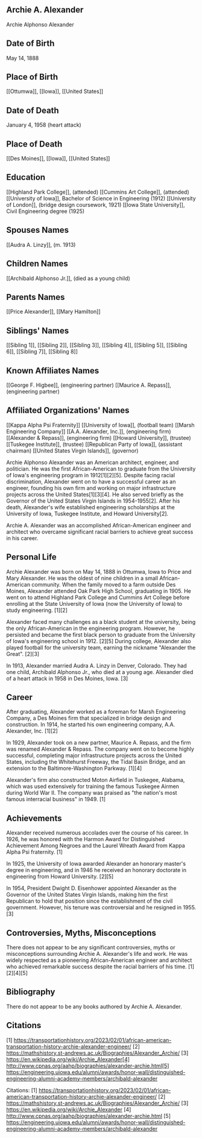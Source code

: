 ## Archie A. Alexander
Archie Alphonso Alexander

## Date of Birth
May 14, 1888

## Place of Birth
[[Ottumwa]], [[Iowa]], [[United States]]

## Date of Death
January 4, 1958 (heart attack)

## Place of Death
[[Des Moines]], [[Iowa]], [[United States]]

## Education
[[Highland Park College]], (attended)
[[Cummins Art College]], (attended)
[[University of Iowa]], Bachelor of Science in Engineering (1912)
[[University of London]], (bridge design coursework, 1921)
[[Iowa State University]], Civil Engineering degree (1925)

## Spouses Names
[[Audra A. Linzy]], (m. 1913)

## Children Names
[[Archibald Alphonso Jr.]], (died as a young child)

## Parents Names
[[Price Alexander]], [[Mary Hamilton]]

## Siblings' Names
[[Sibling 1]], [[Sibling 2]], [[Sibling 3]], [[Sibling 4]], [[Sibling 5]], [[Sibling 6]], [[Sibling 7]], [[Sibling 8]]

## Known Affiliates Names
[[George F. Higbee]], (engineering partner)
[[Maurice A. Repass]], (engineering partner)

## Affiliated Organizations' Names
[[Kappa Alpha Psi Fraternity]]
[[University of Iowa]], (football team)
[[Marsh Engineering Company]]
[[A.A. Alexander, Inc.]], (engineering firm)
[[Alexander & Repass]], (engineering firm)
[[Howard University]], (trustee)
[[Tuskegee Institute]], (trustee)
[[Republican Party of Iowa]], (assistant chairman)
[[United States Virgin Islands]], (governor)

Archie Alphonso Alexander was an American architect, engineer, and politician. He was the first African-American to graduate from the University of Iowa's engineering program in 1912[1][2][5]. Despite facing racial discrimination, Alexander went on to have a successful career as an engineer, founding his own firm and working on major infrastructure projects across the United States[1][3][4]. He also served briefly as the Governor of the United States Virgin Islands in 1954-1955[2]. After his death, Alexander's wife established engineering scholarships at the University of Iowa, Tuskegee Institute, and Howard University[2].

Archie A. Alexander was an accomplished African-American engineer and architect who overcame significant racial barriers to achieve great success in his career.

## Personal Life
Archie Alexander was born on May 14, 1888 in Ottumwa, Iowa to Price and Mary Alexander. He was the oldest of nine children in a small African-American community. When the family moved to a farm outside Des Moines, Alexander attended Oak Park High School, graduating in 1905. He went on to attend Highland Park College and Cummins Art College before enrolling at the State University of Iowa (now the University of Iowa) to study engineering. [1][2]

Alexander faced many challenges as a black student at the university, being the only African-American in the engineering program. However, he persisted and became the first black person to graduate from the University of Iowa's engineering school in 1912. [2][5] During college, Alexander also played football for the university team, earning the nickname "Alexander the Great". [2][3]

In 1913, Alexander married Audra A. Linzy in Denver, Colorado. They had one child, Archibald Alphonso Jr., who died at a young age. Alexander died of a heart attack in 1958 in Des Moines, Iowa. [3]

## Career
After graduating, Alexander worked as a foreman for Marsh Engineering Company, a Des Moines firm that specialized in bridge design and construction. In 1914, he started his own engineering company, A.A. Alexander, Inc. [1][2] 

In 1929, Alexander took on a new partner, Maurice A. Repass, and the firm was renamed Alexander & Repass. The company went on to become highly successful, completing major infrastructure projects across the United States, including the Whitehurst Freeway, the Tidal Basin Bridge, and an extension to the Baltimore-Washington Parkway. [1][4]

Alexander's firm also constructed Moton Airfield in Tuskegee, Alabama, which was used extensively for training the famous Tuskegee Airmen during World War II. The company was praised as "the nation's most famous interracial business" in 1949. [1]

## Achievements
Alexander received numerous accolades over the course of his career. In 1926, he was honored with the Harmon Award for Distinguished Achievement Among Negroes and the Laurel Wreath Award from Kappa Alpha Psi fraternity. [1] 

In 1925, the University of Iowa awarded Alexander an honorary master's degree in engineering, and in 1946 he received an honorary doctorate in engineering from Howard University. [2][5]

In 1954, President Dwight D. Eisenhower appointed Alexander as the Governor of the United States Virgin Islands, making him the first Republican to hold that position since the establishment of the civil government. However, his tenure was controversial and he resigned in 1955. [3]

## Controversies, Myths, Misconceptions
There does not appear to be any significant controversies, myths or misconceptions surrounding Archie A. Alexander's life and work. He was widely respected as a pioneering African-American engineer and architect who achieved remarkable success despite the racial barriers of his time. [1][2][4][5]

## Bibliography
There do not appear to be any books authored by Archie A. Alexander.

## Citations
[1] https://transportationhistory.org/2023/02/01/african-american-transportation-history-archie-alexander-engineer/
[2] https://mathshistory.st-andrews.ac.uk/Biographies/Alexander_Archie/
[3] https://en.wikipedia.org/wiki/Archie_Alexander[4] http://www.cpnas.org/aahp/biographies/alexander-archie.html[5] https://engineering.uiowa.edu/alumni/awards/honor-wall/distinguished-engineering-alumni-academy-members/archibald-alexander

Citations:
[1] https://transportationhistory.org/2023/02/01/african-american-transportation-history-archie-alexander-engineer/
[2] https://mathshistory.st-andrews.ac.uk/Biographies/Alexander_Archie/
[3] https://en.wikipedia.org/wiki/Archie_Alexander
[4] http://www.cpnas.org/aahp/biographies/alexander-archie.html
[5] https://engineering.uiowa.edu/alumni/awards/honor-wall/distinguished-engineering-alumni-academy-members/archibald-alexander